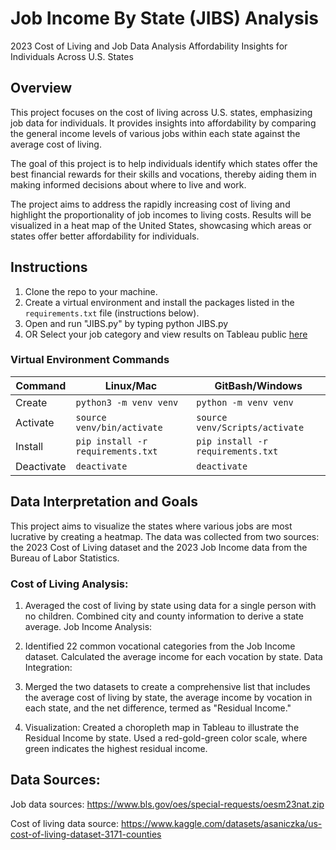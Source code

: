 # Job Income By State (JIBS) Analysis

2023 Cost of Living and Job Data Analysis
Affordability Insights for Individuals Across U.S. States

## Overview
This project focuses on the cost of living across U.S. states, emphasizing job data for individuals. It provides insights into affordability by comparing the general income levels of various jobs within each state against the average cost of living.

The goal of this project is to help individuals identify which states offer the best financial rewards for their skills and vocations, thereby aiding them in making informed decisions about where to live and work.

The project aims to address the rapidly increasing cost of living and highlight the proportionality of job incomes to living costs. Results will be visualized in a heat map of the United States, showcasing which areas or states offer better affordability for individuals.

## Instructions

1. Clone the repo to your machine.
2. Create a virtual environment and install the packages listed in the 
`requirements.txt` file (instructions below).
3. Open and run "JIBS.py" by typing python JIBS.py
4. OR Select your job category and view results on Tableau public [here](https://public.tableau.com/app/profile/laura.terry3599/viz/JobAnalysis_17219947461810/Dashboard1?publish=yes)

### Virtual Environment Commands
| Command    | Linux/Mac                          | GitBash/Windows                   |
|------------|------------------------------------|-----------------------------------|
| Create     | `python3 -m venv venv`          | `python -m venv venv`           |
| Activate   | `source venv/bin/activate`       | `source venv/Scripts/activate`    |
| Install    | `pip install -r requirements.txt`  | `pip install -r requirements.txt` |
| Deactivate | `deactivate`                       | `deactivate`                      |

## Data Interpretation and Goals
This project aims to visualize the states where various jobs are most lucrative by creating a heatmap. The data was collected from two sources: the 2023 Cost of Living dataset and the 2023 Job Income data from the Bureau of Labor Statistics.

### Cost of Living Analysis:

1. Averaged the cost of living by state using data for a single person with no children.
Combined city and county information to derive a state average.
Job Income Analysis:

2. Identified 22 common vocational categories from the Job Income dataset.
Calculated the average income for each vocation by state.
Data Integration:

3. Merged the two datasets to create a comprehensive list that includes the average cost of living by state, the average income by vocation in each state, and the net difference, termed as "Residual Income."

4. Visualization: Created a choropleth map in Tableau to illustrate the Residual Income by state.
Used a red-gold-green color scale, where green indicates the highest residual income.


## Data Sources:
Job data sources: https://www.bls.gov/oes/special-requests/oesm23nat.zip

Cost of living data source: https://www.kaggle.com/datasets/asaniczka/us-cost-of-living-dataset-3171-counties
